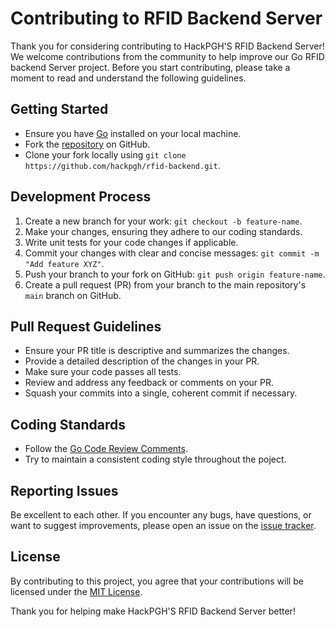 # Contributing to RFID Backend Server

Thank you for considering contributing to HackPGH'S RFID Backend Server! We welcome contributions from the community to help improve our Go RFID backend Server project. Before you start contributing, please take a moment to read and understand the following guidelines.

## Getting Started

- Ensure you have [Go](https://golang.org/) installed on your local machine.
- Fork the [repository](https://github.com/hackpgh/rfid-backend) on GitHub.
- Clone your fork locally using `git clone https://github.com/hackpgh/rfid-backend.git`.

## Development Process

1. Create a new branch for your work: `git checkout -b feature-name`.
2. Make your changes, ensuring they adhere to our coding standards.
3. Write unit tests for your code changes if applicable.
4. Commit your changes with clear and concise messages: `git commit -m "Add feature XYZ"`.
5. Push your branch to your fork on GitHub: `git push origin feature-name`.
6. Create a pull request (PR) from your branch to the main repository's `main` branch on GitHub.

## Pull Request Guidelines

- Ensure your PR title is descriptive and summarizes the changes.
- Provide a detailed description of the changes in your PR.
- Make sure your code passes all tests.
- Review and address any feedback or comments on your PR.
- Squash your commits into a single, coherent commit if necessary.

## Coding Standards

- Follow the [Go Code Review Comments](https://go.dev/wiki/CodeReviewComments).
- Try to maintain a consistent coding style throughout the poject.

## Reporting Issues

Be excellent to each other. If you encounter any bugs, have questions, or want to suggest improvements, please open an issue on the [issue tracker](https://github.com/hackpgh/rfid-backend/issues).

## License

By contributing to this project, you agree that your contributions will be licensed under the [MIT License](LICENSE).

Thank you for helping make HackPGH'S RFID Backend Server better!
